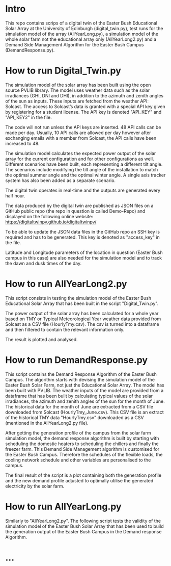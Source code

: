 # Intro
This repo contains scrips of a digital twin of the Easter Bush Educational Solar Array at the University of Edinburgh (digital_twin.py), test runs for the simulation model of the array (AllYearLong.py), a simulation model of the whole solar farm not the educational array only (AllYearLong2.py) and a Demand Side Management Algorithm for the Easter Bush Campus (DemandResponse.py).

# How to run Digital_Twin.py
The simulation model of the solar array has been built using the open source PVLIB library. The model uses weather data such as the solar irradiances (GHI, DNI and DHI), in addition to the azimuth and zenith angles of the sun as inputs. These inputs are fetched from the weather API: Solcast. The access to Solcast’s data is granted with a special API key given by registering for a student license. The API key is denoted "API_KEY" and "API_KEY2" in the file.

The code will not run unless the API keys are inserted. 48 API calls can be made per day. Usually, 10 API calls are allowed per day however after exchanging emails with a member from Solcast, the API calls have been increased to 48.

The simulation model calculates the expected power output of the solar array for the current configuration and for other configurations as well. Different scenarios have been built, each representing a different tilt angle. The scenarios include modifying the tilt angle of the installation to match the optimal summer angle and the optimal winter angle. A single axis tracker system has also been added as a separate scenario. 

The digital twin operates in real-time and the outputs are generated every half hour. 

The data produced by the digital twin are published as JSON files on a GitHub public repo (the repo in question is called Demo-Repo) and displayed on the following online website:
https://digitaltwinpv.github.io/digitaltwinpv/

To be able to update the JSON data files in the GitHub repo an SSH key is required and has to be generated. This key is denoted as "access_key" in the file.

Latitude and Longitude parameters of the location in question (Easter Bush campus in this case) are also needed for the simulation model and to track the dawn and dusk times of the day.

# How to run AllYearLong2.py
This script consists in testing the simulation model of the Easter Bush Educational Solar Array that has been built in the script "Digital_Twin.py". 

The power output of the solar array has been calculated for a whole year based on TMY or Typical Meteorological Year weather data provided from Solcast as a CSV file (HourlyTmy.csv). The csv is turned into a dataframe and then filtered to contain the relevant information only. 

The result is plotted and analysed. 

# How to run DemandResponse.py
This script contains the Demand Response Algorithm of the Easter Bush Campus. The algorithm starts with devising the simulation model of the Easter Bush Solar Farm, not just the Educational Solar Array. The model has been built with PVLIB. The weather inputs of the model are provided from a dataframe that has been built by calculating typical values of the solar irradiances, the azimuth and zenith angles of the sun for the month of June. The historical data for the month of June are extracted from a CSV file downloaded from Solcast (HourlyTmy_June.csv). This CSV file is an extract of the historical TMY data "HourlyTmy.csv" downloaded as a CSV (mentioned in the AllYearLong2.py file). 

After getting the generation profile of the campus from the solar farm simulation model, the demand response algorithm is built by starting with scheduling the domestic heaters to scheduling the chillers and finally the freezer farm. This Demand Side Management algorithm is customised for the Easter Bush Campus. Therefore the schedules of the flexible loads, the cooling network schedule and other variables are personalised to the campus.

The final result of the script is a plot containing both the generation profile and the new demand profile adjusted to optimally utilise the generated electricity by the solar farm. 
# How to run AllYearLong.py
Similarly to "AllYearLong2.py". The following script tests the validity of the simulation model of the Easter Bush Solar Array that has been used to build the generation output of the Easter Bush Campus in the Demand response Algorithm.
# ...


